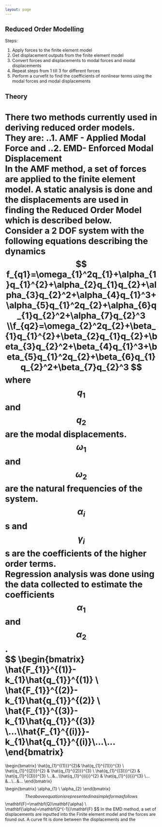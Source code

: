 ```yaml
---
layout: page
---
```

## Reduced Order Modelling 
Steps:
1. Apply forces to the finite element model
2. Get displacement outputs from the finite element model
3. Convert forces and displacements to modal forces and modal displacements
4. Repeat steps from 1 till 3 for different forces
5. Perform a curvefit to find the coefficients of nonlinear terms using the modal forces and modal displacements
## Theory 
There two methods currently used in deriving reduced order models. They are:
..1. AMF - Applied Modal Force and 
..2. EMD- Enforced Modal Displacement  
In the AMF method, a set of forces are applied to the finite element model. A static analysis is done and the displacements are used in finding the Reduced Order Model which is described below.  
Consider a 2 DOF system with the following equations describing the dynamics
$$
f_{q1}=\omega_{1}^2q_{1}+\alpha_{1}q_{1}^{2}+\alpha_{2}q_{1}q_{2}+\alpha_{3}q_{2}^2+\alpha_{4}q_{1}^3+\alpha_{5}q_{1}^2q_{2}+\alpha_{6}q_{1}q_{2}^2+\alpha_{7}q_{2}^3 \\f_{q2}=\omega_{2}^2q_{2}+\beta_{1}q_{1}^{2}+\beta_{2}q_{1}q_{2}+\beta_{3}q_{2}^2+\beta_{4}q_{1}^3+\beta_{5}q_{1}^2q_{2}+\beta_{6}q_{1}q_{2}^2+\beta_{7}q_{2}^3
$$
where $$q_{1}$$ and $$q_{2}$$ are the modal displacements. $$\omega_{1}$$ and $$\omega_{2}$$ are the natural frequencies of the system.
$$\alpha_{i}$$s and $$\gamma_{i}$$s are the coefficients of the higher order terms.  
Regression analysis was done using the data collected to estimate the coefficients $$\alpha_{1}$$ and $$\alpha_{2}$$.  
$$
\begin{bmatrix}
\hat{F_{1}}^{(1)}-k_{1}\hat{q_{1}}^{(1)} \\ \hat{F_{1}}^{(2)}-k_{1}\hat{q_{1}}^{(2)} \\ \hat{F_{1}}^{(3)}-k_{1}\hat{q_{1}}^{(3)} \\...\\\hat{F_{1}^{(i)}}-k_{1}\hat{q_{1}}^{(i)}\\...\\...
\end{bmatrix}
=
\begin{bmatrix}
\hat{q_{1}^{(1)}}^{2}& \hat{q_{1}^{(1)}}^{3} \\ \hat{q_{1}^{(2)}}^{2} & \hat{q_{1}^{(2)}}^{3} \\
\hat{q_{1}^{(3)}}^{2} & \hat{q_{1}^{(3)}}^{3} \\...&...\\\hat{q_{1}^{(i)}}^{2} & \hat{q_{1}^{(i)}}^{3} \\... &...\\...&...
\end{bmatrix}
$$
$$
\begin{bmatrix}
\alpha_{1} \\ \alpha_{2} 
\end{bmatrix}
$$
The above equation is represented in a simple form as follows
$$
\mathbf{F}=\mathbf{Q}\mathbf{\alpha} \\ \mathbf{\alpha}=\mathbf{Q^{-1}}\mathbf{F}
$$
In the EMD method, a set of displacements are inputted into the Finite element model and the forces are found out. A curve fit is done between the displacements and the 
